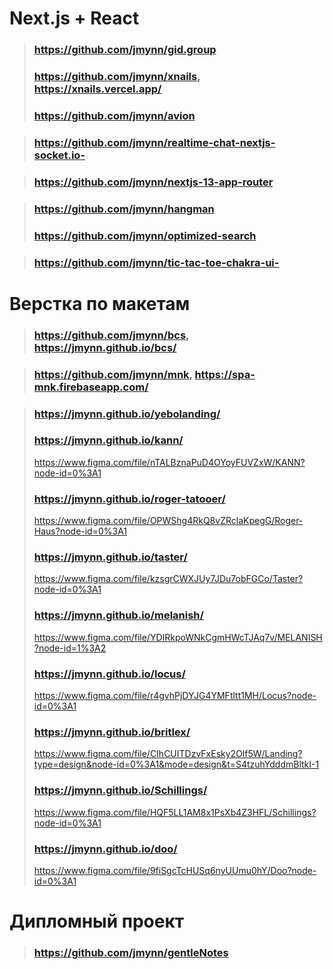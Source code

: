 
# Next.js + React
> ### https://github.com/jmynn/gid.group
> ### https://github.com/jmynn/xnails, https://xnails.vercel.app/
> ### https://github.com/jmynn/avion

> ### https://github.com/jmynn/realtime-chat-nextjs-socket.io-

> ### https://github.com/jmynn/nextjs-13-app-router

> ### https://github.com/jmynn/hangman
> ### https://github.com/jmynn/optimized-search

> ### https://github.com/jmynn/tic-tac-toe-chakra-ui-
# Верстка по макетам
> ### https://github.com/jmynn/bcs, https://jmynn.github.io/bcs/

> ### https://github.com/jmynn/mnk, https://spa-mnk.firebaseapp.com/

> ### https://jmynn.github.io/yebolanding/       
> ### https://jmynn.github.io/kann/
> https://www.figma.com/file/nTALBznaPuD4OYoyFUVZxW/KANN?node-id=0%3A1
> ### https://jmynn.github.io/roger-tatooer/
> https://www.figma.com/file/OPWShg4RkQ8vZRclaKpegG/Roger-Haus?node-id=0%3A1
> ### https://jmynn.github.io/taster/
> https://www.figma.com/file/kzsgrCWXJUy7JDu7obFGCo/Taster?node-id=0%3A1
> ### https://jmynn.github.io/melanish/
> https://www.figma.com/file/YDIRkpoWNkCgmHWcTJAq7v/MELANISH?node-id=1%3A2
> ### https://jmynn.github.io/locus/
> https://www.figma.com/file/r4gvhPjDYJG4YMFtltt1MH/Locus?node-id=0%3A1
> ### https://jmynn.github.io/britlex/
> https://www.figma.com/file/CIhCUITDzvFxEsky2Olf5W/Landing?type=design&node-id=0%3A1&mode=design&t=S4tzuhYdddmBltkI-1
> ### https://jmynn.github.io/Schillings/
> https://www.figma.com/file/HQF5LL1AM8x1PsXb4Z3HFL/Schillings?node-id=0%3A1
> ### https://jmynn.github.io/doo/
> https://www.figma.com/file/9fiSgcTcHUSq6nyUUmu0hY/Doo?node-id=0%3A1

# Дипломный проект
> ### https://github.com/jmynn/gentleNotes

